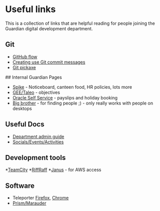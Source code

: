 # Useful links

This is a collection of links that are helpful reading for people joining the Guardian digital development department.

## Git

* [GitHub flow](https://guides.github.com/introduction/flow/)
* [Creating use Git commit messages](http://chris.beams.io/posts/git-commit/)
* [Git pickaxe](http://www.philandstuff.com/2014/02/09/git-pickaxe.html)

## Internal Guardian Pages
* [Spike](http://spike/) - Noticeboard, canteen food, HR policies, lots more
* [GEE/Taleo](https://gnm.taleo.net/) - objectives
* [Oracle Self Service](http://oracle.dmz.gnl:8079/OA_HTML/AppsLogin) - payslips and holiday booking
* [Big brother](http://octhelp/inventory/bigbrother) - for finding people ;) - only really works with people on desktops

## Useful Docs
* [Department admin guide](https://docs.google.com/document/d/1ErsZUEL0ELiGUYXHbEWlm0mLGY7lZoAnzF4IXWqnPG0/editr)
* [Socials/Events/Activities](https://docs.google.com/document/d/1aHFEtlXG0f-R12S0SPBzLXa1JnRpIJYjactHaYjmyGk/edit)

## Development tools
*[TeamCity](https://teamcity.gutools.co.uk/)
*[RiffRaff](http://riffraff.gutools.co.uk/)
*[Janus](https://janus.gutools.co.uk/) - for AWS access

## Software
* Teleporter [Firefox](https://s3-eu-west-1.amazonaws.com/gustaf-dist/composer/index.html), [Chrome](https://chrome.google.com/webstore/detail/guardian-staff-extension/hgdefnifioidkaphoeplpjinodnbbmfg?authuser=0)
* [Prism/Marauder](https://github.com/guardian/prism/tree/master/marauder)
